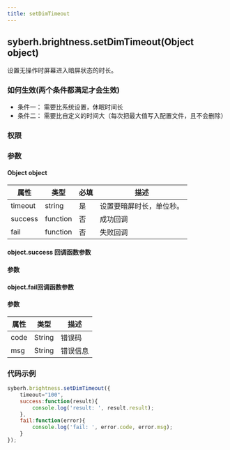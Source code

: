 ```yaml
---
title: setDimTimeout
---
```


## syberh.brightness.setDimTimeout(Object object)

设置无操作时屏幕进入暗屏状态的时长。

### 如何生效(两个条件都满足才会生效)
- 条件一： 需要比系统设置，休眠时间长
- 条件二： 需要比自定义的时间大（每次把最大值写入配置文件，且不会删除）

### 权限


### 参数

#### Object object

| 属性    | 类型     | 必填 | 描述                                                         |
| ------- | -------- | -------- | ------------------------------------------------------------ |
| timeout | string   | 是       | 设置要暗屏时长，单位秒。                                    |
| success | function | 否       | 成功回调                                       |
| fail    | function | 否       | 失败回调                                       |


#### object.success 回调函数参数
#### 参数


#### object.fail回调函数参数
#### 参数
| 属性 | 类型   | 描述     |
| ---- | ------ | -------- |
| code | String | 错误码   |
| msg  | String | 错误信息 |


### 代码示例
```js
syberh.brightness.setDimTimeout({
    timeout="100",
	success:function(result){
        console.log('result: ', result.result);
    },
    fail:function(error){
        console.log('fail: ', error.code, error.msg);
    }
});
```